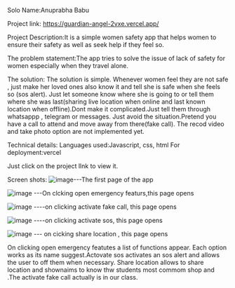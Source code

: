 Solo
Name:Anuprabha Babu

Project link: https://guardian-angel-2vxe.vercel.app/

Project Description:It is a simple women safety app that helps women to ensure their safety as well as seek help if they feel so.

The problem statement:The app tries to solve the issue of lack of safety for women especially when they travel alone.

The solution: The solution is simple. Whenever women feel they are not safe , just make her loved ones also know it and tell she is safe when she feels so (sos alert). Just let someone know where she is going to or tell them where she was last(sharing live location when online  and last known location when offline).Dont make it complicated.Just tell them through whatsappp , telegram or messages. Just avoid the situation.Pretend you have a call to attend and move away from there(fake call). The recod video and take photo option are not implemented yet.

Technical details:
Languages used:Javascript, css, html
For deployment:vercel

Just click on the project llnk to view it.

Screen shots:
![image](https://github.com/user-attachments/assets/c79b1ed0-4c4b-416b-ae07-6abc6e5ffe2c)---The first page of the app

 ![image](https://github.com/user-attachments/assets/ef7d8534-7fbe-42eb-890c-df0438455fad) ---On clcking open emergency featurs,this page opens
 
![image](https://github.com/user-attachments/assets/013d277a-0413-4a0c-acd5-49969f73142d) ----on clicking activate fake call, this page opens

![image](https://github.com/user-attachments/assets/c23f5250-4d1a-49e9-9a14-9dff28207ca6) ----on clicking activate sos, this page opens

![image](https://github.com/user-attachments/assets/67ba89b3-9785-4844-a0f6-2b212e71ca8f) --- on cicking share location , this page opens



On clicking open emergency featutes a list of functions appear. Each option works as its name suggest.Actovate sos activates an sos alert and allows the user to off them when necessary. Share location allows to share location and shownaims to know thw students most commom shop and  .The activate fake call
actually is in our class.
